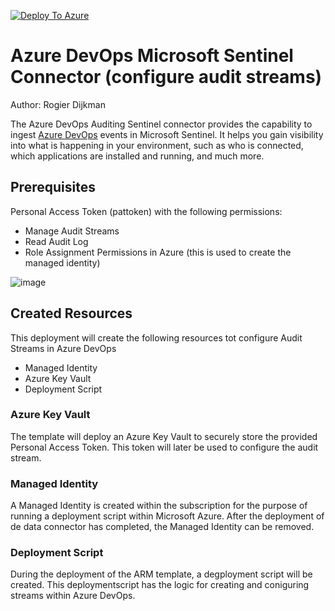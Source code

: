 [![Deploy To Azure](https://aka.ms/deploytoazurebutton)](https://portal.azure.com/#create/Microsoft.Template/uri/https%3A%2F%2Fraw.githubusercontent.com%2FSecureHats%2FSentinel-playground%2Fmain%2FDataConnectors%2Fazuredeploy.json/createUIDefinitionUri/https%3A%2F%2Fraw.githubusercontent.com%2FSecureHats%2FSentinel-playground%2Fmain%2FDataConnectors%2FUiDefinition.json)

# Azure DevOps Microsoft Sentinel Connector (configure audit streams)

Author: Rogier Dijkman

The Azure DevOps Auditing Sentinel connector provides the capability to ingest [Azure DevOps](https://docs.microsoft.com/en-us/azure/devops/organizations/audit/auditing-streaming?view=azure-devops#set-up-an-azure-monitor-log-stream) events in Microsoft Sentinel. 
It helps you gain visibility into what is happening in your environment, such as who is connected, which applications are installed and running, and much more.

## Prerequisites

Personal Access Token (pattoken) with the following permissions:
- Manage Audit Streams
- Read Audit Log
- Role Assignment Permissions in Azure (this is used to create the managed identity)

![image](https://user-images.githubusercontent.com/40334679/165294198-6085099f-47f4-43e9-bc75-dfd4fa1ee39f.png)

## Created Resources
This deployment will create the following resources tot configure Audit Streams in Azure DevOps

- Managed Identity
- Azure Key Vault
- Deployment Script

### Azure Key Vault

The template will deploy an Azure Key Vault to securely store the provided Personal Access Token. This token will later be used to configure the audit stream.

### Managed Identity

A Managed Identity is created within the subscription for the purpose of running a deployment script within Microsoft Azure.
After the deployment of de data connector has completed, the Managed Identity can be removed.

### Deployment Script

During the deployment of the ARM template, a degployment script will be created.
This deploymentscript has the logic for creating and coniguring streams within Azure DevOps.

